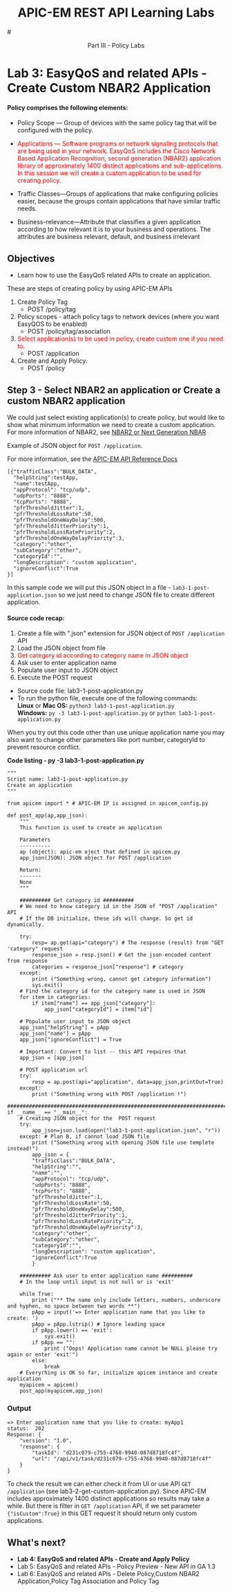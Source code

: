 #  <center>APIC-EM REST API Learning Labs</center>

#<center>Part III - Policy Labs</center>

# Lab 3: EasyQoS and related APIs - Create Custom NBAR2 Application


#### Policy comprises the following elements:

* Policy Scope — Group of devices with the same policy tag that will be configured with the policy.

* <font color='red'>Applications — Software programs or network signaling protocols that are being used in your network. EasyQoS includes the Cisco Network Based Application Recognition, second generation (NBAR2) application library of approximately 1400 distinct applications and sub-applications. In this session we will create a custom application to be used for creating policy.</font>

* Traffic Classes—Groups of applications that make configuring policies easier, because the groups contain applications that have similar traffic needs.

* Business-relevance—Attribute that classifies a given application according to how relevant it is to your business and operations. The attributes are business relevant, default, and business irrelevant


## Objectives
*  Learn how to use the EasyQoS related APIs to create an application.

These are steps of creating policy by using APIC-EM APIs


1. Create Policy Tag
   * POST /policy/tag  
2. Policy scopes - attach policy tags to network devices (where you want EasyQOS to be enabled)
   * POST /policy/tag/association
3. <font color='red'>Select application(s) to be used in policy, create custom one if you need to.</font>
   * POST /application
4. Create and Apply Policy.
   * POST /policy


## Step 3 - Select NBAR2 an application or Create a custom NBAR2 application
We could just select existing application(s) to create policy, but would like to show what minimum information we need to create a custom application.
For more information of NBAR2, see [NBAR2 or Next Generation NBAR](http://www.cisco.com/c/en/us/products/collateral/ios-nx-os-software/network-based-application-recognition-nbar/qa_c67-697963.html)

Example of JSON object for ```POST /application```.

For more information, see the [APIC-EM API Reference Docs](http://devnetapic.cisco.com/)

```
[{"trafficClass":"BULK_DATA",
  "helpString":testApp,
  "name":testApp,
  "appProtocol": "tcp/udp",
  "udpPorts": "8888",
  "tcpPorts": "8888",
  "pfrThresholdJitter":1,
  "pfrThresholdLossRate":50,
  "pfrThresholdOneWayDelay":500,
  "pfrThresholdJitterPriority":1,
  "pfrThresholdLossRatePriority":2,
  "pfrThresholdOneWayDelayPriority":3,
  "category":"other",
  "subCategory":"other",
  "categoryId":"",
  "longDescription": "custom application",
  "ignoreConflict":True
}]
```

In this sample code we will put this JSON object in a file -  `lab3-1-post-application.json` so we just need to change JSON file to create different application.

#### Source code recap:
1. Create a file with ".json" extension for JSON object of ```POST /application``` API
2. Load the JSON object from file
3.  <font color='red'>Get category id according to category name in JSON object</font>
4. Ask user to enter application name
5. Populate user input to JSON object
6. Execute the POST request

* Source code file: lab3-1-post-application.py
* To run the python file, execute one of the following commands:<br>
	**Linux** or **Mac OS:**  `python3 lab3-1-post-application.py`<br>
	**Windows:**    `py -3 lab3-1-post-application.py` or `python lab3-1-post-application.py`

When you try out this code other than use unique application name you may also want to change other parameters like port number, categoryId to prevent resource conflict.

**Code listing - py -3 lab3-1-post-application.py**

```
"""
Script name: lab3-1-post-application.py
Create an application
"""

from apicem import * # APIC-EM IP is assigned in apicem_config.py

def post_app(ap,app_json):
    """
    This function is used to create an application
    
    Parameters
    ----------
    ap (object): apic-em oject that defined in apicem.py
    app_json(JSON): JSON object for POST /application

    Return:
    -------
    None
    """

    ########## Get category id ##########
    # We need to know category id in the JSON of "POST /application" API
    # If the DB initialize, these ids will change. So get id dynamically.

    try:
        resp= ap.get(api="category") # The response (result) from "GET 'category" request
        response_json = resp.json() # Get the json-encoded content from response
        categories = response_json["response"] # category
    except:
        print ("Something wrong, cannot get category information")
        sys.exit()
    # Find the category id for the category name is used in JSON
    for item in categories:
        if item["name"] == app_json["category"]:
            app_json["categoryId"] = item["id"]
        
    # Populate user input to JSON object
    app_json["helpString"] = pApp
    app_json["name"] = pApp
    app_json["ignoreConflict"] = True

    # Important: Convert to list -- this API requires that
    app_json = [app_json]

    # POST application url
    try:
        resp = ap.post(api="application", data=app_json,printOut=True)
    except:
        print ("Something wrong with POST /application !")
        
##########################################################################
if __name__ == "__main__":
    # Creating JSON object for the  POST request
    try:
        app_json=json.load(open("lab3-1-post-application.json", "r"))
    except: # Plan B, if cannot load JSON file
        print ("Something wrong with opening JSON file use templete instead!")
        app_json = {
        "trafficClass":"BULK_DATA",
        "helpString":"",
        "name":"",
        "appProtocol": "tcp/udp",
        "udpPorts": "8888",
        "tcpPorts": "8888",
        "pfrThresholdJitter":1,
        "pfrThresholdLossRate":50,
        "pfrThresholdOneWayDelay":500,
        "pfrThresholdJitterPriority":1,
        "pfrThresholdLossRatePriority":2,
        "pfrThresholdOneWayDelayPriority":3,
        "category":"other",
        "subCategory":"other",
        "categoryId":"",
        "longDescription": "custom application",
        "ignoreConflict":True
        }

    ########## Ask user to enter application name ##########
    # In the loop until input is not null or is 'exit'

    while True:
        print ("** The name only include letters, numbers, underscore and hyphen, no space between two words **")
        pApp = input('=> Enter application name that you like to create: ')
        pApp = pApp.lstrip() # Ignore leading space
        if pApp.lower() == 'exit':
            sys.exit()
        if pApp == "":
            print ("Oops! Application name cannot be NULL please try again or enter 'exit'")
        else:
            break
    # Everyrhing is OK so far, initialize apicem instance and create application
    myapicem = apicem() 
    post_app(myapicem,app_json)
```

### Output

```
=> Enter application name that you like to create: myApp1
status:  202
Response: {
    "version": "1.0",
    "response": {
        "taskId": "d231c079-c755-4768-9940-087d8718fc4f",
        "url": "/api/v1/task/d231c079-c755-4768-9940-087d8718fc4f"
    }
}
```

To check the result we can either check it from UI or use API  ```GET /application``` (see lab3-2-get-custom-application.py). Since APIC-EM includes approximately 1400 distinct applications so results may take a while. But there is filter in ``` GET /application ``` API, if we set parameter ``` {"isCustom":True} ``` in this GET request it should return only custom applications.

## What's next?


* **Lab 4: EasyQoS and related APIs - Create and Apply Policy**
* Lab 5: EasyQoS and related APIs - Policy Preview - New API in GA 1.3
* Lab 6: EasyQoS and related APIs - Delete Policy,Custom NBAR2 Application,Policy Tag Association and Policy Tag
